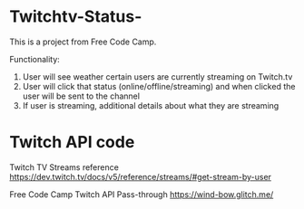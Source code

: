 # Twitchtv-Status-

This is a project from Free Code Camp. 

Functionality:
1. User will see weather certain users are currently streaming on Twitch.tv
2. User will click that status (online/offline/streaming) and when clicked the user will be sent to the channel
3. If user is streaming, additional details about what they are streaming

# Twitch API code 
Twitch TV Streams reference 
https://dev.twitch.tv/docs/v5/reference/streams/#get-stream-by-user

Free Code Camp Twitch API Pass-through
https://wind-bow.glitch.me/
